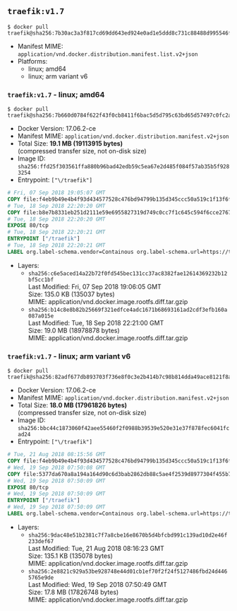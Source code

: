 ## `traefik:v1.7`

```console
$ docker pull traefik@sha256:7b30ac3a3f817cd69dd643ed924e0ad1e5ddd8c731c88488d995546fcee4d19e
```

-	Manifest MIME: `application/vnd.docker.distribution.manifest.list.v2+json`
-	Platforms:
	-	linux; amd64
	-	linux; arm variant v6

### `traefik:v1.7` - linux; amd64

```console
$ docker pull traefik@sha256:7b660d0784f622f43f0cb8411f6bac5d5d795c63bd65d57497c0fc2a40c1a9c0
```

-	Docker Version: 17.06.2-ce
-	Manifest MIME: `application/vnd.docker.distribution.manifest.v2+json`
-	Total Size: **19.1 MB (19113915 bytes)**  
	(compressed transfer size, not on-disk size)
-	Image ID: `sha256:ffd25f303561ffa880b96bad42edb59c5ea67e2d485f084f57ab35b5f9283254`
-	Entrypoint: `["\/traefik"]`

```dockerfile
# Fri, 07 Sep 2018 19:05:07 GMT
COPY file:f4eb9b49e4b4f93d434577528c476bd94799b135d345ccc50a519c1f13f6f97a in /etc/ssl/certs/ 
# Tue, 18 Sep 2018 22:20:20 GMT
COPY file:b8e7b8331eb251d2111e59e6955827319d749c0cc7f1c645c594f6cce2767772 in / 
# Tue, 18 Sep 2018 22:20:20 GMT
EXPOSE 80/tcp
# Tue, 18 Sep 2018 22:20:21 GMT
ENTRYPOINT ["/traefik"]
# Tue, 18 Sep 2018 22:20:21 GMT
LABEL org.label-schema.vendor=Containous org.label-schema.url=https://traefik.io org.label-schema.name=Traefik org.label-schema.description=A modern reverse-proxy org.label-schema.version=v1.7.0-rc5 org.label-schema.docker.schema-version=1.0
```

-	Layers:
	-	`sha256:c6e5aced14a22b72f0fd545bec131cc37ac8382fae12614369232b12bf5cc1bf`  
		Last Modified: Fri, 07 Sep 2018 19:06:05 GMT  
		Size: 135.0 KB (135037 bytes)  
		MIME: application/vnd.docker.image.rootfs.diff.tar.gzip
	-	`sha256:b14c8e8b82b25669f321edfce4adc1671b68693161ad2cdf3efb160a087a015e`  
		Last Modified: Tue, 18 Sep 2018 22:21:00 GMT  
		Size: 19.0 MB (18978878 bytes)  
		MIME: application/vnd.docker.image.rootfs.diff.tar.gzip

### `traefik:v1.7` - linux; arm variant v6

```console
$ docker pull traefik@sha256:82adf677db893703f736e8f0c3e2b414b7c98b814dda49ace8121f8a419178b8
```

-	Docker Version: 17.06.2-ce
-	Manifest MIME: `application/vnd.docker.distribution.manifest.v2+json`
-	Total Size: **18.0 MB (17961826 bytes)**  
	(compressed transfer size, not on-disk size)
-	Image ID: `sha256:bbc44c1873060f42aee55460f2f0988b39539e520e31e37f878fec6041fcad24`
-	Entrypoint: `["\/traefik"]`

```dockerfile
# Tue, 21 Aug 2018 08:15:56 GMT
COPY file:f4eb9b49e4b4f93d434577528c476bd94799b135d345ccc50a519c1f13f6f97a in /etc/ssl/certs/ 
# Wed, 19 Sep 2018 07:50:08 GMT
COPY file:5377da670a8a194a164d90c6d3bab2862db88c5ae4f2539d8977304f455b7039 in / 
# Wed, 19 Sep 2018 07:50:09 GMT
EXPOSE 80/tcp
# Wed, 19 Sep 2018 07:50:09 GMT
ENTRYPOINT ["/traefik"]
# Wed, 19 Sep 2018 07:50:09 GMT
LABEL org.label-schema.vendor=Containous org.label-schema.url=https://traefik.io org.label-schema.name=Traefik org.label-schema.description=A modern reverse-proxy org.label-schema.version=v1.7.0-rc5 org.label-schema.docker.schema-version=1.0
```

-	Layers:
	-	`sha256:9dac48e51b2381c7f7a8cbe16e8670b5d4bfcbd991c139ad10d2e46f233def67`  
		Last Modified: Tue, 21 Aug 2018 08:16:23 GMT  
		Size: 135.1 KB (135078 bytes)  
		MIME: application/vnd.docker.image.rootfs.diff.tar.gzip
	-	`sha256:2e8821c929a53be928748e44d01cb1ef70f2f24f5127486fbd24d4465765e9de`  
		Last Modified: Wed, 19 Sep 2018 07:50:49 GMT  
		Size: 17.8 MB (17826748 bytes)  
		MIME: application/vnd.docker.image.rootfs.diff.tar.gzip
